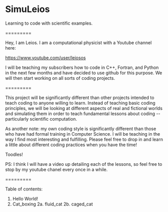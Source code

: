 SimuLeios
=========

Learning to code with scientific examples.

=========

Hey, I am Leios. I am a computational physicist with a Youtube channel here:

https://www.youtube.com/user/leiosos

I will be teaching my subscribers how to code in C++, Fortran, and Python in the next few months and have decided to use github for this purpose. We will then start working on all sorts of coding projects.

=========

This project will be significantly different than other projects intended to teach coding to anyone willing to learn. Instead of teaching basic coding principles, we will be looking at different aspects of real and fictional worlds and simulating them in order to teach fundamental lessons about coding -- particularly scientific computation. 

As another note: my own coding style is significantly different than those who have had formal training in Computer Science. I will be teaching in the way I find most interesting and fulfilling. Please feel free to drop in and learn a little about different coding practices when you have the time!

Toodles!

PS: I think I will have a video up detailing each of the lessons, so feel free to stop by my youtube chanel every once in a while.

=========

Table of contents:
1.  Hello World!
2.  Cat_boxing
    2a. fluid_cat
    2b. caged_cat
